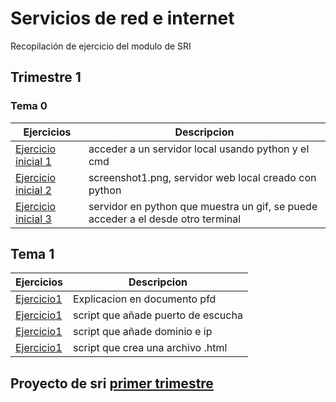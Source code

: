 # Servicios de red e internet
Recopilación de ejercicio del modulo de SRI
## Trimestre 1
### Tema 0
Ejercicios|Descripcion
----------|-----------
[Ejercicio inicial 1](python/simple_server.png)|acceder a un servidor local usando python y el cmd
[Ejercicio inicial 2](python/webserver.py)|screenshot1.png, servidor web local creado con python
[Ejercicio inicial 3](python/dummy)| servidor en python que muestra un gif, se puede acceder a el desde otro terminal

## Tema 1
Ejercicios|Descripcion
----------|-----------
[Ejercicio1](tema1/apache/actividad2_apache.docx.pdf)|Explicacion en documento pfd
[Ejercicio1](tema1/apache/puerto)|script que añade puerto de escucha
[Ejercicio1](tema1/apache/dominio_ip)|script que añade dominio e ip
[Ejercicio1](tema1/apache/web)|script que crea una archivo .html

## Proyecto de sri [primer trimestre](https://github.com/JuanJoseblandon/Proyecto_SRI1.git) 
